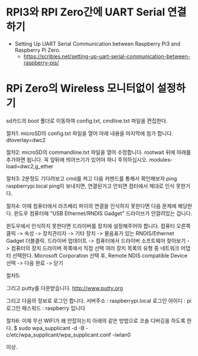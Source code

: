 
# RPI3와 RPI Zero간에 UART Serial 연결하기

* Setting Up UART Serial Communication between Raspberry Pi3 and Raspberry Pi Zero.
   * https://scribles.net/setting-up-uart-serial-communication-between-raspberry-pis/

# RPi Zero의 Wireless 모니터없이 설정하기


sd카드의 boot 폴더로 이동하여 config.txt, cmdline.txt 파일을 편집한다. 

절차1: 
microSD의 config.txt 파일을 열어 아래 내용을 마지막에 첨가 합니다.
dtoverlay=dwc2


절차2:
microSD의 commandline.txt 파일을 열어 수정합니다.
rootwait 뒤에 아래를 추가하면 됩니다. 꼭 앞뒤에 띄어쓰기가 있어야 하니 주의하십시오.
modules-load=dwc2,g_ether

절차3:
2분정도 기다려보고 cmd를 켜고 다음 커멘드를 통해서 확인해보자
ping raspberrypi.local
ping이 보내지면, 연결된거고 안되면 컴터에서 제대로 인식 못한거다.

절차4:
이때 컴퓨터에서 라즈베리 파이의 연결을 인식하지 못한다면 다음 문제에 해당한다.
윈도우 컴퓨터에 "USB Ethernet/RNDIS Gadget" 드라이브가 안깔려있는 겁니다. 

윈도우에서 인식하지 못한다면 드라이버를 장치에 설정해주어야 합니다.
컴퓨터 오른쪽 클릭 -> 속성 -> 장치관리자 -> 기타 장치 -> 물음표가 있는 RNDIS/Ethernet Gadget 더블클릭.
드라이버 업데이트 -> 컴퓨터에서 드라이버 소프트웨어 찾아보기 -> 컴퓨터의 장치 드라이버 목록에서 직접 선택
여러 장치 목록의 유형 중 네트워크 어댑터 선택한다.
Microsoft Corporation 선택 후, Remote NDIS compatible Device 선택 
-> 다음 완료 -> 닫기


절차5: 

그리고 putty를 다운받습니다.
http://www.putty.org

그리고 다음의 정보로 로그인 합니다.
서버주소 : raspberrypi.local
로그인 아이디 : pi
로그인 패스워드 : raspberry 입니다

절차6: 
이제 무선 WIFI가 왜 안잡히는지 아래의 같은 방법으로 코솔 디버깅을 하도록 한다. 
$ sudo wpa_supplicant -d -B -c/etc/wpa_supplicant/wpa_supplicant.conf -iwlan0 


이상. 
